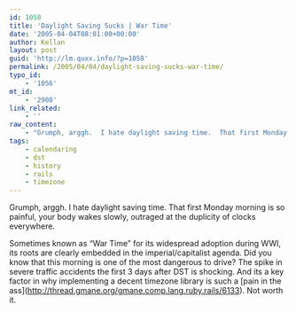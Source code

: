 ```yaml
---
id: 1058
title: 'Daylight Saving Sucks | War Time'
date: '2005-04-04T08:01:00+00:00'
author: Kellan
layout: post
guid: 'http://lm.quxx.info/?p=1058'
permalink: /2005/04/04/daylight-saving-sucks-war-time/
typo_id:
    - '1056'
mt_id:
    - '2908'
link_related:
    - ''
raw_content:
    - "Grumph, arggh.  I hate daylight saving time.  That first Monday morning is so painful, your body wakes slowly, outraged at the duplicity of clocks everywhere.  \r\n\r\nSometimes known as \\\"War Time\\\" for its widespread adoption during WWI, its roots are clearly embedded in the imperial/capitalist agenda.  Did you know that this morning is one of the most dangerous to drive?  The spike in severe traffic accidents the first 3 days after DST is shocking.  And its a key factor in why implementing a decent timezone library is such a [pain in the ass](http://thread.gmane.org/gmane.comp.lang.ruby.rails/6133).   Not worth it."
tags:
    - calendaring
    - dst
    - history
    - rails
    - timezone
---
```


Grumph, arggh. I hate daylight saving time. That first Monday morning is so painful, your body wakes slowly, outraged at the duplicity of clocks everywhere.

Sometimes known as “War Time” for its widespread adoption during WWI, its roots are clearly embedded in the imperial/capitalist agenda. Did you know that this morning is one of the most dangerous to drive? The spike in severe traffic accidents the first 3 days after DST is shocking. And its a key factor in why implementing a decent timezone library is such a \[pain in the ass\](http://thread.gmane.org/gmane.comp.lang.ruby.rails/6133). Not worth it.